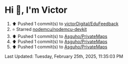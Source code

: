 <h1>Hi 👋, I'm Victor </h1>

<!--RECENT_ACTIVITY:start-->
1. ⬆️ Pushed 1 commit(s) to [victorDigital/EduFeedback](https://github.com/victorDigital/EduFeedback)<br>
2. ⭐ Starred [nodemcu/nodemcu-devkit](https://github.com/nodemcu/nodemcu-devkit)<br>
3. ⬆️ Pushed 1 commit(s) to [Asguho/PrivateMaps](https://github.com/Asguho/PrivateMaps)<br>
4. ⬆️ Pushed 1 commit(s) to [Asguho/PrivateMaps](https://github.com/Asguho/PrivateMaps)<br>
5. ⬆️ Pushed 1 commit(s) to [Asguho/PrivateMaps](https://github.com/Asguho/PrivateMaps)<br>
<!--RECENT_ACTIVITY:end-->

<!--RECENT_ACTIVITY:last_update-->
Last Updated: Tuesday, February 25th, 2025, 11:35:03 PM
<!--RECENT_ACTIVITY:last_update_end-->
